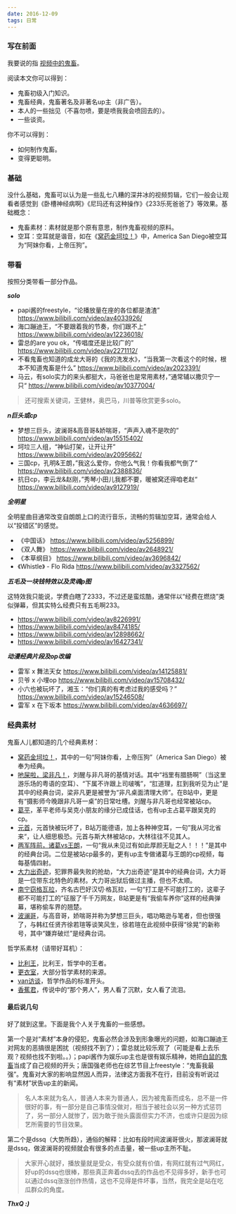 ```yaml
---
date: 2016-12-09
tags: 日常
---
```


### 写在前面

我要说的指 [视频中的鬼畜](https://baike.baidu.com/item/%E9%AC%BC%E7%95%9C/5279?fr=aladdin#4)。

阅读本文你可以得到：

- 鬼畜初级入门知识。
- 鬼畜经典，鬼畜著名及非著名up主（非广告）。
- 本人的一些拙见（不喜勿喷，要是喷我我会喷回去的）。
- 一些谈资。

你不可以得到：

- 如何制作鬼畜。
- 变得更聪明。

### 基础

没什么基础，鬼畜可以认为是一些乱七八糟的深井冰的视频剪辑，它们一般会让观看者感觉到《卧槽神经病啊》《尼玛还有这种操作》《233乐死爸爸了》等效果。基础概念：

- 鬼畜素材：素材就是那个原有意思，制作鬼畜视频的原料。
- 空耳：空耳就是谐音，如在《[窝药金坷垃！](https://www.bilibili.com/video/av2693703/)》中，America San Diego被空耳为“阿妹你看，上帝压狗”。

### 带看

按照分类带看一部分作品。

***solo***

- papi酱的freestyle，“论播放量在座的各位都是渣渣”  https://www.bilibili.com/video/av4033926/
- 海口蹦迪王，“不要跟着我的节奏，你们跟不上”  https://www.bilibili.com/video/av12236018/
- 雷总的are you ok，“传唱度还是比较广的”  https://www.bilibili.com/video/av2271112/
- 不看鬼畜也知道的成龙大哥的《我的洗发水》，“当我第一次看这个的时候，根本不知道鬼畜是什么”  https://www.bilibili.com/video/av2023391/
- 马云，有solo实力的来头都挺大，马爸爸也是常用素材，”通常辅以撒贝宁一只“  https://www.bilibili.com/video/av10377004/

> 还可搜索关键词，王健林，奥巴马，川普等欣赏更多solo。

***n巨头或cp***

- 梦想三巨头，波澜哥&高音哥&娇喘哥，“声声入魂不是吹的”  https://www.bilibili.com/video/av15515402/
- 坷垃三人组，“神仙打架，让开让开”  https://www.bilibili.com/video/av2095662/
- 三国cp，孔明&王朗，”我这么爱你，你他么气我！你看我都气倒了“  https://www.bilibili.com/video/av2388836/
- 抗日cp，李云龙&赵刚，”秀琴小田儿我都不要，暖被窝还得咱老赵“  https://www.bilibili.com/video/av9127919/


***全明星***

全明星曲目通常改变自朗朗上口的流行音乐，流畅的剪辑加空耳，通常会给人以“投错区”的感觉。

- 《中国话》  https://www.bilibili.com/video/av5256899/
- 《双人舞》  https://www.bilibili.com/video/av2648921/
- 《本草纲目》  https://www.bilibili.com/video/av3696842/
- 《Whistle》 - Flo Rida  https://www.bilibili.com/video/av3327562/

***五毛及一块钱特效以及灵魂p图***

这特效我只能说，学费白瞎了2333，不过还是蛮炫酷，通常伴以“经费在燃烧”类似弹幕，但其实特么经费只有五毛啊233。

- https://www.bilibili.com/video/av8226991/
- https://www.bilibili.com/video/av8474185/
- https://www.bilibili.com/video/av12898662/
- https://www.bilibili.com/video/av16427341/

***动漫经典片段及op改编***

- 雷军 x 舞法天女  https://www.bilibili.com/video/av14125881/
- 贝爷 x 小埋op  https://www.bilibili.com/video/av15708432/
- 小六也被玩坏了，湘玉：“你们真的有考虑过我的感受吗？”  https://www.bilibili.com/video/av15246508/
- 雷军 x 在下坂本  https://www.bilibili.com/video/av4636697/


### 经典素材

鬼畜人儿都知道的几个经典素材：

- [窝药金坷垃！](https://www.bilibili.com/video/av2693703/)，其中的一句“阿妹你看，上帝压狗”（America San Diego）被奉为经典。
- [吔屎啦，梁非凡！](https://www.bilibili.com/video/av40162/)，刘醒与非凡哥的基情对话。其中“裆里有腊肠啊”（当这里游乐场的粤语的空耳）、“下属不许跟上司啵嘴”，“肛道理，肛到我听见为止”是其中的经典台词，梁非凡更是被誉为“非凡桌面清理大师”。在B站中，更是有“摄影师今晚跟非凡哥一桌”的日常吐槽。刘醒与非凡哥也经常被站cp。
- [葛平](https://www.bilibili.com/video/av10429/)，革平老师与吴克小朋友的缘分已成佳话，也有up主占葛平跟吴克的cp。
- [元首](https://www.bilibili.com/video/av22905/)，元首快被玩坏了，B站万能德语，加上各种神空耳，一句”我从河北省来“，让人细思极恐。元首与斯大林被站cp，大林往往不见其人。
- [两军阵前，诸葛vs王朗](https://www.bilibili.com/video/av2003771/)，一句“我从未见过有如此厚颜无耻之人！！！”是其中的经典台词。二位是被站cp最多的，更有up主专做诸葛与王朗的cp视频，每每基情四射。
- [大力出奇迹](https://www.bilibili.com/video/av1522050/)，犯罪界最失败的抢劫，“大力出奇迹”是其中的经典台词，大力哥是一位带东北特色的素材。大力哥出狱后做过主播，但也不太顺。
- [南宁窃格瓦拉](https://www.bilibili.com/video/av13964419/)，齐名古巴好汉切·格瓦拉，一句“打工是不可能打工的，这辈子都不可能打工的”征服了千千万网友，B站更是有“我偷车养你”这样的经典弹幕，堪称偷车界的翘楚。
- [波澜哥](https://www.bilibili.com/video/av15006958/)，与高音哥，娇喘哥并称为梦想三巨头，唱功略逊与笔者，但也很强了，与韩红任贤齐徐若瑄等谈笑风生，徐若瑄在此视频中获得“徐晃”的新称号，其中“嫌弃破烂”是经典台词。

哲学系素材（请带好耳机）：

- [比利王](https://www.bilibili.com/video/av15968923/)，比利王，哲学中的王者。
- [更衣室](https://www.bilibili.com/video/av723632/)，大部分哲学素材的来源。
- [van访谈](https://www.bilibili.com/video/av13422508/)，哲学作品的标准开头。
- [香蕉君](https://www.bilibili.com/video/av13353063/)，传说中的“那个男人”，男人看了沉默，女人看了流泪。

#### 最后说几句

好了就到这里。下面是我个人关于鬼畜的一些感想。

第一个是对“素材”本身的侵犯，鬼畜必然会涉及到形象曝光的问题，如海口蹦迪王对网友的恶搞很是困扰（视频找不到了）；雷总就比较乐观了（可能是看上去乐观？视频也找不到啦。。）；papi酱作为娱乐up主也是很有娱乐精神，她把[白鼠的鬼畜](https://www.bilibili.com/video/av4033926/)当成了自己视频的开头；唐国强老师也在综艺节目上freestyle：“鬼畜我最强”。鬼畜对大家的影响显然因人而异，法律这方面我不在行，目前没有听说过有“素材”状告up主的新闻。

> 名人本来就为名人，普通人本来为普通人，因为被鬼畜而成名，总不是一件很好的事，有一部分是自己事情没做对，相当于被社会以另一种方式惩罚了，另一部分人就惨了，因为敢于抛头露面但实力不济，也或许只是因为综艺所需要的节目效果。

第二个是dssq（大势所趋），通俗的解释：比如有段时间波澜哥很火，那波澜哥就是dssq，做波澜哥的视频就会有很多的点击量，被一些up主所不耻。

> 大家开心就好，播放量就是受众，有受众就有价值，有网红就有过气网红，好up的dssq也很棒，那些真正奔着dssq去的作品也不见得多好，新手也可以通过dssq涨涨创作热情，这也不见得是件坏事，当然，我完全是站在吃瓜群众的角度。

***ThxQ :)***